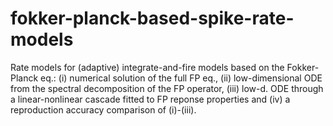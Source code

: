 # fokker-planck-based-spike-rate-models
Rate models for (adaptive) integrate-and-fire models based on the Fokker-Planck eq.: (i) numerical solution of the full FP eq., (ii) low-dimensional ODE from the spectral decomposition of the FP operator, (iii) low-d. ODE through a linear-nonlinear cascade fitted to FP reponse properties and (iv) a reproduction accuracy comparison of (i)-(iii).
